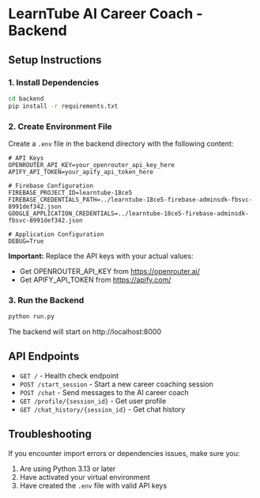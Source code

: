 # LearnTube AI Career Coach - Backend

## Setup Instructions

### 1. Install Dependencies

```bash
cd backend
pip install -r requirements.txt
```

### 2. Create Environment File

Create a `.env` file in the backend directory with the following content:

```env
# API Keys
OPENROUTER_API_KEY=your_openrouter_api_key_here
APIFY_API_TOKEN=your_apify_api_token_here

# Firebase Configuration
FIREBASE_PROJECT_ID=learntube-18ce5
FIREBASE_CREDENTIALS_PATH=../learntube-18ce5-firebase-adminsdk-fbsvc-8991def342.json
GOOGLE_APPLICATION_CREDENTIALS=../learntube-18ce5-firebase-adminsdk-fbsvc-8991def342.json

# Application Configuration
DEBUG=True
```

**Important:** Replace the API keys with your actual values:
- Get OPENROUTER_API_KEY from https://openrouter.ai/
- Get APIFY_API_TOKEN from https://apify.com/

### 3. Run the Backend

```bash
python run.py
```

The backend will start on http://localhost:8000

## API Endpoints

- `GET /` - Health check endpoint
- `POST /start_session` - Start a new career coaching session
- `POST /chat` - Send messages to the AI career coach
- `GET /profile/{session_id}` - Get user profile
- `GET /chat_history/{session_id}` - Get chat history

## Troubleshooting

If you encounter import errors or dependencies issues, make sure you:
1. Are using Python 3.13 or later
2. Have activated your virtual environment
3. Have created the `.env` file with valid API keys 